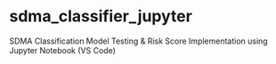 # sdma_classifier_jupyter
SDMA Classification Model Testing &amp; Risk Score Implementation using Jupyter Notebook (VS Code)
